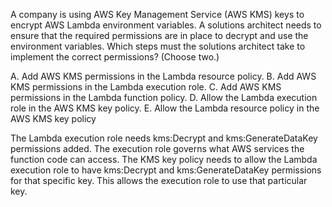 A company is using AWS Key Management Service (AWS KMS) keys to encrypt AWS Lambda environment variables. A solutions architect needs to ensure that the required permissions are in place to decrypt and use the environment variables. Which steps must the solutions architect take to implement the correct permissions? (Choose two.) 

A. Add AWS KMS permissions in the Lambda resource policy. 
B. Add AWS KMS permissions in the Lambda execution role. 
C. Add AWS KMS permissions in the Lambda function policy. 
D. Allow the Lambda execution role in the AWS KMS key policy. 
E. Allow the Lambda resource policy in the AWS KMS key policy

The Lambda execution role needs kms:Decrypt and kms:GenerateDataKey permissions added. The execution role governs what AWS services the function code can access. 
The KMS key policy needs to allow the Lambda execution role to have kms:Decrypt and kms:GenerateDataKey permissions for that specific key. This allows the execution role to use that particular key.
